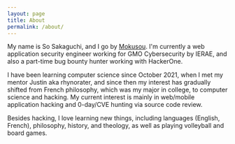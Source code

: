 ```yaml
---
layout: page
title: About
permalink: /about/
---
```


My name is So Sakaguchi, and I go by [Mokusou](www.hackerone.com/mokusou?type=user). I'm currently a web application security engineer working for GMO Cybersecurity by IERAE, and also a part-time bug bounty hunter working with HackerOne.

I have been learning computer science since October 2021, when I met my mentor Justin aka rhynorater, and since then my interest has gradually shifted from French philosophy, which was my major in college, to computer science and hacking. My current interest is mainly in web/mobile application hacking and 0-day/CVE hunting via source code review.

Besides hacking, I love learning new things, including languages (English, French), philosophy, history, and theology, as well as playing volleyball and board games.